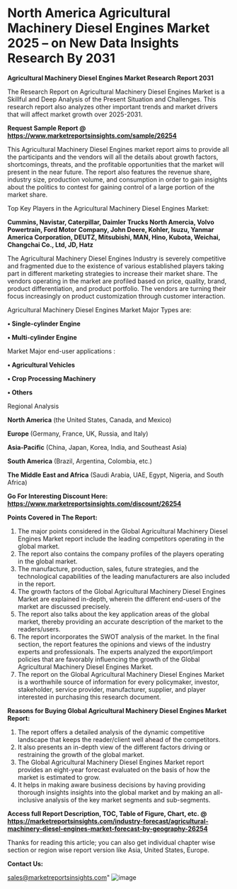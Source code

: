  # North America Agricultural Machinery Diesel Engines Market 2025 – on New Data Insights Research By 2031

<strong>Agricultural Machinery Diesel Engines Market Research Report 2031</strong>

The Research Report on Agricultural Machinery Diesel Engines Market is a Skillful and Deep Analysis of the Present Situation and Challenges. This research report also analyzes other important trends and market drivers that will affect market growth over 2025-2031.

<strong>Request Sample Report @ <a href=https://www.marketreportsinsights.com/sample/26254>https://www.marketreportsinsights.com/sample/26254</a></strong>

This Agricultural Machinery Diesel Engines market report aims to provide all the participants and the vendors will all the details about growth factors, shortcomings, threats, and the profitable opportunities that the market will present in the near future. The report also features the revenue share, industry size, production volume, and consumption in order to gain insights about the politics to contest for gaining control of a large portion of the market share.

Top Key Players in the Agricultural Machinery Diesel Engines Market:

<strong>Cummins, Navistar, Caterpillar, Daimler Trucks North Amercia, Volvo Powertrain, Ford Motor Company, John Deere, Kohler, Isuzu, Yanmar America Corporation, DEUTZ, Mitsubishi, MAN, Hino, Kubota, Weichai, Changchai Co., Ltd, JD, Hatz</strong>

The Agricultural Machinery Diesel Engines Industry is severely competitive and fragmented due to the existence of various established players taking part in different marketing strategies to increase their market share. The vendors operating in the market are profiled based on price, quality, brand, product differentiation, and product portfolio. The vendors are turning their focus increasingly on product customization through customer interaction.

Agricultural Machinery Diesel Engines Market Major Types are:

<strong>• Single-cylinder Engine

• Multi-cylinder Engine</strong>

Market Major end-user applications :

<strong>• Agricultural Vehicles

• Crop Processing Machinery

• Others</strong>

Regional Analysis

</u><strong><b>North America</b></strong> (the United States, Canada, and Mexico)

<strong><b>Europe </b></strong>(Germany, France, UK, Russia, and Italy)

<strong><b>Asia-Pacific</b></strong> (China, Japan, Korea, India, and Southeast Asia)

<strong><b>South America</b></strong> (Brazil, Argentina, Colombia, etc.)

<strong><b>The Middle East and Africa</b></strong> (Saudi Arabia, UAE, Egypt, Nigeria, and South Africa)

<strong>Go For Interesting Discount Here: <a href=https://www.marketreportsinsights.com/discount/26254>https://www.marketreportsinsights.com/discount/26254</a></strong>

<strong>Points Covered in The Report:</strong>
<ol>
  <li>The major points considered in the Global Agricultural Machinery Diesel Engines Market report include the leading competitors operating in the global market.</li>
  <li>The report also contains the company profiles of the players operating in the global market.</li>
  <li>The manufacture, production, sales, future strategies, and the technological capabilities of the leading manufacturers are also included in the report.</li>
  <li>The growth factors of the Global Agricultural Machinery Diesel Engines Market are explained in-depth, wherein the different end-users of the market are discussed precisely.</li>
  <li>The report also talks about the key application areas of the global market, thereby providing an accurate description of the market to the readers/users.</li>
  <li>The report incorporates the SWOT analysis of the market. In the final section, the report features the opinions and views of the industry experts and professionals. The experts analyzed the export/import policies that are favorably influencing the growth of the Global Agricultural Machinery Diesel Engines Market.</li>
  <li>The report on the Global Agricultural Machinery Diesel Engines Market is a worthwhile source of information for every policymaker, investor, stakeholder, service provider, manufacturer, supplier, and player interested in purchasing this research document.</li>
</ol>
<strong>Reasons for Buying Global Agricultural Machinery Diesel Engines Market Report:</strong>

<ol>
  <li>The report offers a detailed analysis of the dynamic competitive landscape that keeps the reader/client well ahead of the competitors.</li>
  <li>It also presents an in-depth view of the different factors driving or restraining the growth of the global market.</li>
  <li>The Global Agricultural Machinery Diesel Engines Market report provides an eight-year forecast evaluated on the basis of how the market is estimated to grow.</li>
  <li>It helps in making aware business decisions by having providing thorough insights insights into the global market and by making an all-inclusive analysis of the key market segments and sub-segments.</li>
</ol>
<strong>Access full Report Description, TOC, Table of Figure, Chart, etc. @ <a href=https://marketreportsinsights.com/industry-forecast/agricultural-machinery-diesel-engines-market-forecast-by-geography-26254>https://marketreportsinsights.com/industry-forecast/agricultural-machinery-diesel-engines-market-forecast-by-geography-26254</a></strong>


Thanks for reading this article; you can also get individual chapter wise section or region wise report version like Asia, United States, Europe.

<strong>Contact Us:</strong>

sales@marketreportsinsights.com"
![image](https://github.com/user-attachments/assets/0921b99f-7e4b-4e91-a56c-f8fcf9a40fe5)
